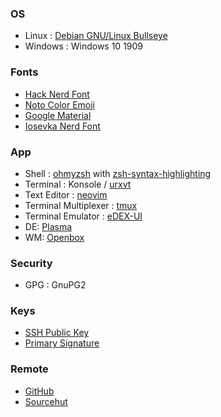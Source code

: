 ### OS
- Linux : [Debian GNU/Linux Bullseye](https://www.debian.org)
- Windows : Windows 10 1909

### Fonts
- [Hack Nerd Font](https://github.com/ryanoasis/nerd-fonts/tree/master/patched-fonts/Hack)
- [Noto Color Emoji](https://github.com/googlefonts/noto-emoji)
- [Google Material](https://github.com/google/material-design-icons)
- [Iosevka Nerd Font](https://github.com/ryanoasis/nerd-fonts/tree/master/patched-fonts/Iosevka)

### App
- Shell : [ohmyzsh](https://ohmyz.sh/) with [zsh-syntax-highlighting](https://github.com/zsh-users/zsh-syntax-highlighting)  
- Terminal : Konsole / [urxvt](https://github.com/exg/rxvt-unicode)
- Text Editor : [neovim](https://neovim.io/)
- Terminal Multiplexer : [tmux](https://github.com/tmux/tmux)
- Terminal Emulator : [eDEX-UI](https://github.com/GitSquared/edex-ui)
- DE: [Plasma](https://kde.org/plasma-desktop/)
- WM: [Openbox](http://openbox.org/)

### Security
- GPG : GnuPG2

### Keys
- [SSH Public Key](https://meta.sr.ht/~munn.keys)
- [Primary Signature](https://meta.sr.ht/~munn.pgp)

### Remote
- [GitHub](https://github.com/skymunn/dotfiles)
- [Sourcehut](https://git.sr.ht/~munn/dotfiles)

